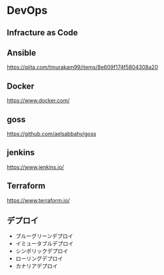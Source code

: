 # DevOps

## Infracture as Code

## Ansible
https://qiita.com/tmurakam99/items/8e609f174f5804308a20

## Docker
https://www.docker.com/

## goss
https://github.com/aelsabbahy/goss

## jenkins
https://www.jenkins.io/

## Terraform
https://www.terraform.io/

## デプロイ
* ブルーグリーンデプロイ
* イミュータブルデプロイ
* シンボリックデプロイ
* ローリングデプロイ
* カナリアデプロイ